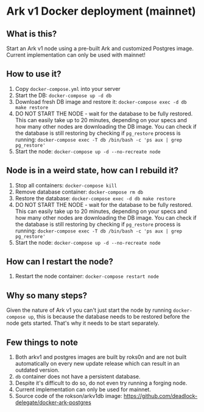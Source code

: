 # Ark v1 Docker deployment (mainnet)

## What is this?

Start an Ark v1 node using a pre-built Ark and customized Postgres image. Current implementation can
only be used with mainnet!


## How to use it?

1. Copy `docker-compose.yml` into your server
2. Start the DB: `docker-compose up -d db`
3. Download fresh DB image and restore it: `docker-compose exec -d db make restore`
4. DO NOT START THE NODE - wait for the database to be fully restored. This can easily take up to 20
minutes, depending on your specs and how many other nodes are downloading the DB image. You can
check if the database is still restoring by checking if `pg_restore` process is running:
`docker-compose exec -T db /bin/bash -c 'ps aux | grep pg_restore'`
5. Start the node: `docker-compose up -d --no-recreate node`


## Node is in a weird state, how can I rebuild it?

1. Stop all containers: `docker-compose kill`
2. Remove database container: `docker-compose rm db`
3. Restore the database: `docker-compose exec -d db make restore`
4. DO NOT START THE NODE - wait for the database to be fully restored. This can easily take up to 20
minutes, depending on your specs and how many other nodes are downloading the DB image. You can
check if the database is still restoring by checking if `pg_restore` process is running:
`docker-compose exec -T db /bin/bash -c 'ps aux | grep pg_restore'`
5. Start the node: `docker-compose up -d --no-recreate node`


## How can I restart the node?

1. Restart the node container: `docker-compose restart node`

## Why so many steps?

Given the nature of Ark v1 you can't just start the node by running `docker-compose up`, this is
because the database needs to be restored before the node gets started. That's why it needs to be
start separately.


## Few things to note

1. Both arkv1 and postgres images are built by roks0n and are not built automatically on every new
update release which can result in an outdated version.
2. `db` container does not have a persistent database.
3. Despite it's difficult to do so, do not even try running a forging node.
4. Current implementation can only be used for mainnet.
5. Source code of the rokson/arkv1db image: https://github.com/deadlock-delegate/docker-ark-postgres
